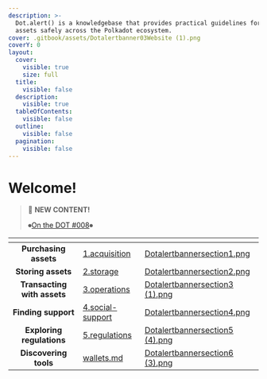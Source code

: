 ```yaml
---
description: >-
  Dot.alert() is a knowledgebase that provides practical guidelines for managing
  assets safely across the Polkadot ecosystem.
cover: .gitbook/assets/Dotalertbanner03Website (1).png
coverY: 0
layout:
  cover:
    visible: true
    size: full
  title:
    visible: false
  description:
    visible: true
  tableOfContents:
    visible: false
  outline:
    visible: false
  pagination:
    visible: false
---
```


# Welcome!

> 📢 **NEW CONTENT!**
>
> ⏺[On the DOT #008](https://twitter.com/dot\_alert/status/1737775165021270082)⏺

<table data-column-title-hidden data-view="cards" data-full-width="false"><thead><tr><th align="center"></th><th data-hidden data-card-target data-type="content-ref"></th><th data-hidden data-card-cover data-type="files"></th></tr></thead><tbody><tr><td align="center"><strong>Purchasing assets</strong></td><td><a href="content/1.acquisition/">1.acquisition</a></td><td><a href=".gitbook/assets/Dotalertbannersection1.png">Dotalertbannersection1.png</a></td></tr><tr><td align="center"><strong>Storing assets</strong></td><td><a href="content/2.storage/">2.storage</a></td><td><a href=".gitbook/assets/Dotalertbannersection2.png">Dotalertbannersection2.png</a></td></tr><tr><td align="center"><strong>Transacting with assets</strong></td><td><a href="content/3.operations/">3.operations</a></td><td><a href=".gitbook/assets/Dotalertbannersection3 (1).png">Dotalertbannersection3 (1).png</a></td></tr><tr><td align="center"><strong>Finding support</strong></td><td><a href="content/4.social-support/">4.social-support</a></td><td><a href=".gitbook/assets/Dotalertbannersection4.png">Dotalertbannersection4.png</a></td></tr><tr><td align="center"><strong>Exploring regulations</strong></td><td><a href="content/5.regulations/">5.regulations</a></td><td><a href=".gitbook/assets/Dotalertbannersection5 (4).png">Dotalertbannersection5 (4).png</a></td></tr><tr><td align="center"><strong>Discovering tools</strong></td><td><a href="useful-tools/wallets.md">wallets.md</a></td><td><a href=".gitbook/assets/Dotalertbannersection6 (3).png">Dotalertbannersection6 (3).png</a></td></tr></tbody></table>

